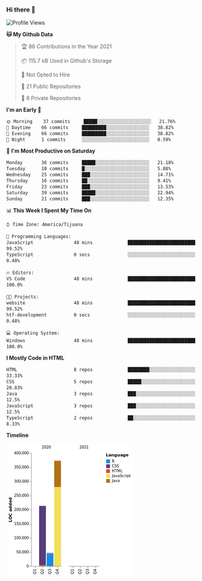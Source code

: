 ### Hi there 👋

<!--START_SECTION:waka-->
![Profile Views](http://img.shields.io/badge/Profile%20Views-0-blue)

**🐱 My Github Data** 

> 🏆 86 Contributions in the Year 2021
 > 
> 📦 115.7 kB Used in Github's Storage 
 > 
> 🚫 Not Opted to Hire
 > 
> 📜 21 Public Repositories 
 > 
> 🔑 8 Private Repositories  
 > 
**I'm an Early 🐤** 

```text
🌞 Morning    37 commits     █████░░░░░░░░░░░░░░░░░░░░   21.76% 
🌆 Daytime    66 commits     █████████░░░░░░░░░░░░░░░░   38.82% 
🌃 Evening    66 commits     █████████░░░░░░░░░░░░░░░░   38.82% 
🌙 Night      1 commits      ░░░░░░░░░░░░░░░░░░░░░░░░░   0.59%

```
📅 **I'm Most Productive on Saturday** 

```text
Monday       36 commits     █████░░░░░░░░░░░░░░░░░░░░   21.18% 
Tuesday      10 commits     █░░░░░░░░░░░░░░░░░░░░░░░░   5.88% 
Wednesday    25 commits     ███░░░░░░░░░░░░░░░░░░░░░░   14.71% 
Thursday     16 commits     ██░░░░░░░░░░░░░░░░░░░░░░░   9.41% 
Friday       23 commits     ███░░░░░░░░░░░░░░░░░░░░░░   13.53% 
Saturday     39 commits     █████░░░░░░░░░░░░░░░░░░░░   22.94% 
Sunday       21 commits     ███░░░░░░░░░░░░░░░░░░░░░░   12.35%

```


📊 **This Week I Spent My Time On** 

```text
⌚︎ Time Zone: America/Tijuana

💬 Programming Languages: 
JavaScript               48 mins             █████████████████████████   99.52% 
TypeScript               0 secs              ░░░░░░░░░░░░░░░░░░░░░░░░░   0.48%

🔥 Editors: 
VS Code                  48 mins             █████████████████████████   100.0%

🐱‍💻 Projects: 
website                  48 mins             █████████████████████████   99.52% 
htf-development          0 secs              ░░░░░░░░░░░░░░░░░░░░░░░░░   0.48%

💻 Operating System: 
Windows                  48 mins             █████████████████████████   100.0%

```

**I Mostly Code in HTML** 

```text
HTML                     8 repos             ████████░░░░░░░░░░░░░░░░░   33.33% 
CSS                      5 repos             █████░░░░░░░░░░░░░░░░░░░░   20.83% 
Java                     3 repos             ███░░░░░░░░░░░░░░░░░░░░░░   12.5% 
JavaScript               3 repos             ███░░░░░░░░░░░░░░░░░░░░░░   12.5% 
TypeScript               2 repos             ██░░░░░░░░░░░░░░░░░░░░░░░   8.33%

```


**Timeline**

![Chart not found](https://raw.githubusercontent.com/Aarushi-Pandey/Aarushi-Pandey/main/charts/bar_graph.png) 


<!--END_SECTION:waka-->
